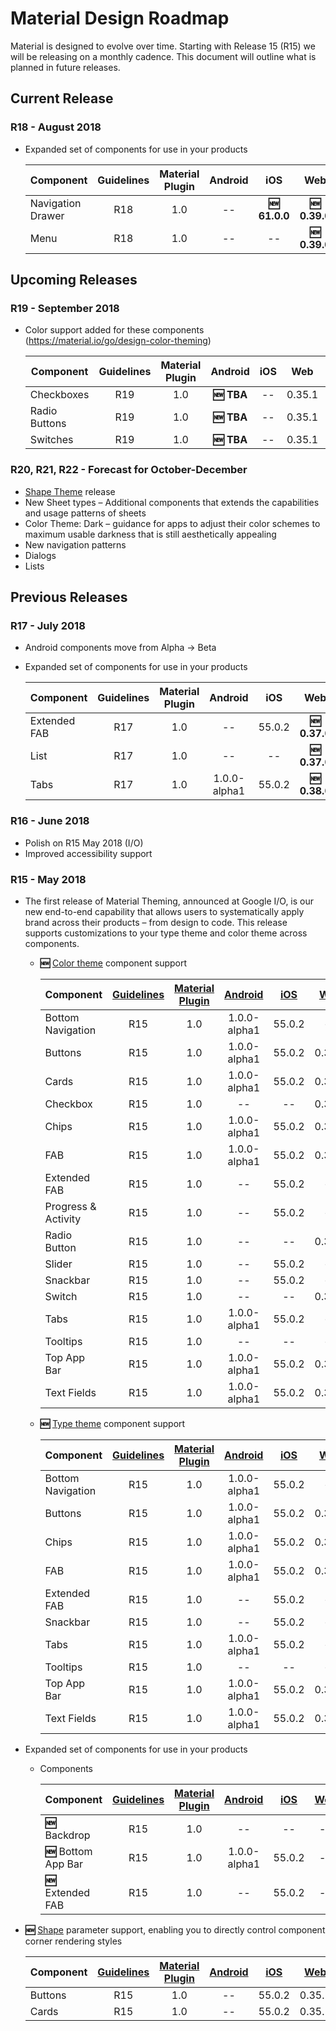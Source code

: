 # Material Design Roadmap
Material is designed to evolve over time. Starting with Release 15 (R15) we will be releasing on a monthly cadence. This document will outline what is planned in future releases. 

## Current Release


### R18 - August 2018
-  Expanded set of components for use in your products

    | Component | Guidelines | Material Plugin | Android | iOS | Web | Flutter |
    | -- | :--: | :--: | :--: | :--: | :--: | :--: |
    | Navigation Drawer | R18 | 1.0  |  -- |   **:new: 61.0.0**  |  **:new: 0.39.0** |  Beta 3 |    
    | Menu | R18 | 1.0  |  -- |  --  |  **:new: 0.39.0** |  Beta 3 |     


## Upcoming Releases

### R19 - September 2018

- Color support added for these components (https://material.io/go/design-color-theming)

    | Component | Guidelines | Material Plugin | Android | iOS | Web | Flutter |
    | -- | :--: | :--: | :--: | :--: | :--: | :--: |
    | Checkboxes | R19  | 1.0  | **:new: TBA**  | -- |  0.35.1  | Beta 3 |
    | Radio Buttons | R19  | 1.0  | **:new: TBA**  | -- |  0.35.1  | Beta 3 |
    | Switches | R19  | 1.0  | **:new: TBA**  | -- |  0.35.1  | Beta 3 |


### R20, R21, R22 - Forecast for October-December
- [Shape Theme](https://material.io/go/design-shape) release
- New Sheet types – Additional components that extends the capabilities and usage patterns of sheets
- Color Theme: Dark – guidance for apps to adjust their color schemes to maximum usable darkness that is still aesthetically appealing
- New navigation patterns
- Dialogs
- Lists 

## Previous Releases

### R17 - July 2018
- Android components move from Alpha -> Beta
- Expanded set of components for use in your products

    | Component | Guidelines | Material Plugin | Android | iOS | Web | Flutter |
    | -- | :--: | :--: | :--: | :--: | :--: | :--: |
    | Extended FAB |   R17 | 1.0  | --  |  55.0.2 | **:new: 0.37.0**   |  Beta 3 |
    | List | R17 | 1.0  |  -- |  --  |  **:new: 0.37.0** |  -- |    
    | Tabs |   R17 | 1.0 | 1.0.0-alpha1  | 55.0.2 | **:new: 0.38.0**  | Beta 3 |

### R16 - June 2018
-  Polish on R15 May 2018 (I/O)
-  Improved accessibility support

### R15 - May 2018
-  The first release of Material Theming, announced at Google I/O, is our new end-to-end capability that allows users to systematically apply brand across their products – from design to code. This release supports customizations to your type theme and color theme across components.

    - **:new:** [Color theme](https://material.io/go/design-color-theming) component support 

      | Component | [Guidelines](https://material.io/design/guidelines-overview/) | [Material Plugin](https://material.io/go/tools-theme-editor) | [Android](https://github.com/material-components/material-components-android) | [iOS](https://github.com/material-components/material-components-ios/releases/tag/v55.0.2) | [Web](https://github.com/material-components/material-components-web/tree/v0.35.1) | [Flutter](https://flutter.io/) |
      | -- | :--: | :--: | :--: | :--: | :--: | :--: |
      | Bottom Navigation  |  R15 | 1.0  | 1.0.0-alpha1  |  55.0.2  | -- |   Beta 3 |
      | Buttons |  R15 | 1.0  | 1.0.0-alpha1  |  55.0.2  |  0.35.1 |   Beta 3 |
      | Cards |   R15 | 1.0  |  1.0.0-alpha1   |  55.0.2 |  0.35.1   |  Beta 3 |
      | Checkbox |   R15 | 1.0  |  --  |  -- |  0.35.1   |  Beta 3 |
      | Chips |  R15 | 1.0  |  1.0.0-alpha1   |  55.0.2  |  0.35.1 |   Beta 3 |
      | FAB |   R15 | 1.0  |  1.0.0-alpha1   |  55.0.2 |  0.35.1   |  Beta 3 |
      | Extended FAB |   R15 | 1.0  | --  |  55.0.2 | --   |  Beta 3 |
      | Progress & Activity |   R15 | 1.0 |  --   |  55.0.2 | --   |  Beta 3 |
      | Radio Button |   R15 | 1.0  |  --  |  -- |  0.35.1   |  Beta 3 |
      | Slider |   R15 | 1.0 |  --   |  55.0.2 | --   |  Beta 3 |
      | Snackbar |   R15 | 1.0 |  --   |  55.0.2 | --   |  Beta 3 |
      | Switch |   R15 | 1.0  |  --  |  -- |  0.35.1   |  Beta 3 |
      | Tabs |   R15 | 1.0 |  1.0.0-alpha1   |  55.0.2 | --   |  Beta 3 |
      | Tooltips |   R15 | 1.0 |  --   |  -- | --   |  Beta 3 |
      | Top App Bar |  R15 | 1.0  |  1.0.0-alpha1   |  55.0.2  |  0.35.1 |   Beta 3 |
      | Text Fields | R15 | 1.0  |  1.0.0-alpha1   |  55.0.2 |  0.35.1   |  Beta 3 |
    
    - **:new:** [Type theme](https://material.io/go/design-typography) component support 

      | Component | [Guidelines](https://material.io/design/guidelines-overview/) | [Material Plugin](https://material.io/go/tools-theme-editor) | [Android](https://github.com/material-components/material-components-android) | [iOS](https://github.com/material-components/material-components-ios/releases/tag/v55.0.2) | [Web](https://github.com/material-components/material-components-web/tree/v0.35.1) | [Flutter](https://flutter.io/) |
      | -- | :--: | :--: | :--: | :--: | :--: | :--: |
      | Bottom Navigation  |  R15 | 1.0  | 1.0.0-alpha1  |  55.0.2  | -- |   Beta 3 |
      | Buttons |  R15 | 1.0  | 1.0.0-alpha1  |  55.0.2  |  0.35.1 |   Beta 3 |
      | Chips |  R15 | 1.0  |  1.0.0-alpha1  |  55.0.2  |  0.35.1 |   Beta 3 |
      | FAB |   R15 | 1.0  |  1.0.0-alpha1  |  55.0.2 |  0.35.1   |  Beta 3 |
      | Extended FAB |   R15 | 1.0  | --  |  55.0.2 | --   |  Beta 3 |
      | Snackbar |   R15 | 1.0 |  --   |  55.0.2 | --   |  Beta 3 |
      | Tabs |   R15 | 1.0 |  1.0.0-alpha1   |  55.0.2 | --   |  Beta 3 |
      | Tooltips |   R15 | 1.0 |  --   |  -- | --   |  Beta 3 |
      | Top App Bar |  R15 | 1.0  |  1.0.0-alpha1   |  55.0.2  |  0.35.1 |   Beta 3 |
      | Text Fields | R15 | 1.0  |  1.0.0-alpha1   |  55.0.2 |  0.35.1   |  Beta 3 |

-  Expanded set of components for use in your products
    - Components

      | Component | [Guidelines](https://material.io/design/guidelines-overview/) | [Material Plugin](https://material.io/go/tools-theme-editor) | [Android](https://github.com/material-components/material-components-android) | [iOS](https://github.com/material-components/material-components-ios/releases/tag/v55.0.2) | [Web](https://github.com/material-components/material-components-web/tree/v0.35.1) | [Flutter](https://flutter.io/) |
      | -- | :--: | :--: | :--: | :--: | :--: | :--: |
      | **:new:** Backdrop  |   R15 | 1.0 | --   | -- | --   |  Beta 3 |
      | **:new:** Bottom App Bar  |  R15 | 1.0  | 1.0.0-alpha1  |  55.0.2  | -- |   Beta 3 |
      | **:new:** Extended FAB |   R15 | 1.0  | --  |  55.0.2 | --   |  Beta 3 |

-  **:new:** [Shape](https://material.io/go/design-shape) parameter support, enabling you to directly control component corner rendering styles 

    | Component | [Guidelines](https://material.io/design/guidelines-overview/) | [Material Plugin](https://material.io/go/tools-theme-editor) | [Android](https://github.com/material-components/material-components-android) | [iOS](https://github.com/material-components/material-components-ios/releases/tag/v55.0.2) | [Web](https://github.com/material-components/material-components-web/tree/v0.35.1) | [Flutter](https://flutter.io/) |
    | -- | :--: | :--: | :--: | :--: | :--: | :--: |
    | Buttons |  R15 | 1.0  | --  |  55.0.2  |  0.35.1 |   Beta 3 |
    | Cards |   R15 | 1.0  | --  |  55.0.2 |  0.35.1   |  Beta 3 |


